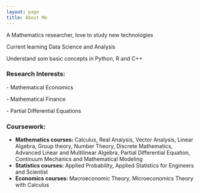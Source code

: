 ```yaml
---
layout: page
title: About Me 
---
```



A Mathematics researcher, love to study new technologies
<p>
Current learning Data Science and Analysis
<p>
Understand som basic concepts in Python, R and C++

<p>
  

<h3><strong>Research Interests:</strong></h3>
- Mathematical Economics
<p> 
- Mathematical Finance
<p> 
- Partial Differential Equations
<p> 
<p> 
<h3><strong>Coursework:</strong></h3>
<ul>
 	<li><b>Mathematics courses: </b>
Calculus, Real Analysis, Vector Analysis, Linear Algebra, Group theory, Number Theory, Discrete Mathematics, Advanced Linear and Multilinear Algebra, Partial Differential Equation, Continuum Mechanics and Mathematical Modeling</li>
 	<li><b>Statistics courses: </b>
Applied Probability, Applied Statistics for Engineers and Scientist</li>
 	<li><b>Economics courses: </b>
Macroeconomic Theory, Microeconomics Theory with Calculus</li>
</ul>
<p> 

<p> 


